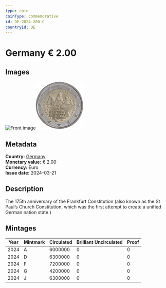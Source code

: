 ```yaml
---
type: coin
coinType: commemorative
id: DE-2024-200-C
countryId: DE
---
```


# Germany € 2.00

## Images

<img src="../../Images/common-2007-200.webp" height="150" alt="Front image"><img src="Images/DE-2024-200.webp" height="150" alt="Back image">

## Metadata

**Country:** [Germany](../../Countries/Germany/index.md)\
**Monetary value:** € 2.00\
**Currency:** Euro\
**Issue date:** 2024-03-21

## Description
The 175th anniversary of the Frankfurt Constitution (also known as the St Paul’s Church Constitution, which was the first attempt to create a unified German nation state.)

## Mintages

| Year | Mintmark | Circulated | Brilliant Uncirculated | Proof |
| ---- | -------- | ---------- | ---------------------- | ----- |
| 2024 | A        | 6000000    | 0                      | 0     |
| 2024 | D        | 6300000    | 0                      | 0     |
| 2024 | F        | 7200000    | 0                      | 0     |
| 2024 | G        | 4200000    | 0                      | 0     |
| 2024 | J        | 6300000    | 0                      | 0     |
